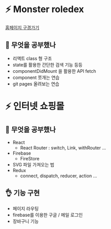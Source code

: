 
# ⚡ Monster roledex
[홈페이지 구경가기](https://mochapoke.github.io/monster-rol/)

## 🌼 무엇을 공부했나
- 리액트 class 형 구조 
- state를 활용한 간단한 검색 기능 등등
- componentDidMount 을 활용한 API fetch
- component 쪼개는 연습
- git pages 올려보는 연습


# ⚡ 인터넷 쇼핑몰
## 🌼 무엇을 공부했나
- React
  - React Router : switch, Link, withRouter ...
- Firebase
  - FireStore
- SVG 파일 가져오는 법
- Redux
  - connect, dispatch, reducer, action ...
  
## 👌 기능 구현
- 페이지 라우팅
- firebase를 이용한 구글 / 메일 로그인
- 장바구니 기능
